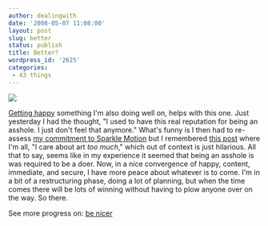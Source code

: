 ```yaml
---
author: dealingwith
date: '2008-05-07 11:08:00'
layout: post
slug: better
status: publish
title: Better?
wordpress_id: '2625'
categories:
 - 43 things
---
```


[![][1]][2]

[Getting happy][3] something I'm also doing well on, helps with this one. Just
yesterday I had the thought, "I used to have this real reputation for being an
asshole. I just don't feel that anymore." What's funny is I then had to re-
assess [my commitment to Sparkle Motion][4] but I remembered [this post][5]
where I'm all, "I care about art _too much_," which out of context is just
hilarious. All that to say, seems like in my experience it seemed that being
an asshole is was required to be a doer. Now, in a nice convergence of happy,
content, immediate, and secure, I have more peace about whatever is to come.
I'm in a bit of a restructuring phase, doing a lot of planning, but when the
time comes there will be lots of winning without having to plow anyone over on
the way. So there.

See more progress on: [be nicer][6]

   [1]: http://images.43things.com/entry/385581pw150.jpg

   [2]: http://images.43things.com/entry/385581xl.jpg

   [3]: http://www.43things.com/things/view/1834747/get-wired-for-happy

   [4]: http://www.youtube.com/watch?v=ouFnQTq6gNQ

   [5]: http://dealingwith.livejournal.com/691447.html

   [6]: http://www.43things.com/people/progress/dealingwith?on=2703262

